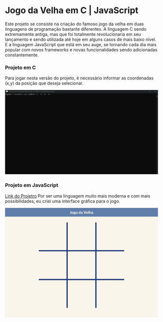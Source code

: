 # Jogo da Velha em C | JavaScript
Este projeto se consiste na criação do famoso jogo da velha em duas linguagens de programação bastante diferentes. A linguagem C sendo extremamente antiga, mas que foi totalmente revolucionaria em seu lançamento e sendo utilizada até hoje em alguns casos de mais baixo nível. E a linguagem JavaScript que está em seu auge, se tornando cada dia mais popular com novos frameworks e novas funcionalidades sendo adicionadas constantemente.

### Projeto em C
Para jogar nesta versão do projeto, é necessário informar as coordenadas (x,y) da posição que deseja selecionar.

![gif-jogo-da-velha-c](./readme/jogo_da_velha_c.gif)



### Projeto em JavaScript
[Link do Projetro](https://viniciusg23.github.io/Jogo-da-Velha/javaScript/)
Por ser uma linguagem muito mais moderna e com mais possibilidades, eu criei uma interface gráfica para o jogo.

![git-jogo-da-velha-js](./readme/jogo_da_velha_js.gif)
